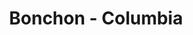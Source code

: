 ---
layout: place
title: "Bonchon - Columbia"
permalink: /maryland/columbia/bonchon-columbia.html
stateAbbr: MD
stateName: Maryland
cityName: Columbia
seo:
  name: "Bonchon - Columbia"
  type: Restaurant
  links: null
description: "Looking for sushi in Columbia, Maryland? Check out Bonchon - Columbia for a delightful Japanese dining experience. Enjoy a variety of sushi and other dishes ..."
place_id: ChIJLc5r7aDft4kRWQtaTI8EIug
photos:
  - name: >-
      places/ChIJLc5r7aDft4kRWQtaTI8EIug/photos/AeeoHcIB2sNR5xvSTeLO5FWRxhRr2s_IvZqGtBw7Qbbj0EPosJ3ENCn9r58GxkjLQ4QUnIg42b5KH8_BkDQVOvvpx5EvlPKZHaD1vYr0f3PJC908xJgDVQHFrnss-bwOWEGLz4Oq7es58FdW-ziW--YvVDZi9l24o3zS_kk49t0oucPXOvAIcwUH2-uwab4awtLbi67NbgBEh-J6uG8g2A4tC31CDOFrXczwyHUrtyHjC70kw7ZcLHJ2b8imKWTbeyFZvlE8c8dnE0LwCAdnOSwgdQAW6YGwaoAdZl9BueS7PulDZI7ffbKFV-H0a7EkXDG51qSJmaTKi05xEeQm0jKUTy-VdXRec1r76o0dvq6Rn9Ys7FTRezhJmsDbTcWJwvhdH2_X5B1tfzkLk947tIwrdo41iFkWz9n_LbXm52Wz6FY
    widthPx: 4032
    heightPx: 3024
    authorAttributions:
      - displayName: Waqas Malik
        uri: https://maps.google.com/maps/contrib/117369422697779116398
        photoUri: >-
          https://lh3.googleusercontent.com/a-/ALV-UjVdbvdzAdBKuLqDybm5Spj7e_Y60fWZ7QcOczIe7iQL0E9wmWEB1g=s100-p-k-no-mo
    flagContentUri: >-
      https://www.google.com/local/imagery/report/?cb_client=maps_api_places.places_api&image_key=!1e10!2sCIHM0ogKEICAgID2i93mAQ&hl=en-US
    googleMapsUri: >-
      https://www.google.com/maps/place//data=!3m4!1e2!3m2!1sCIHM0ogKEICAgID2i93mAQ!2e10!4m2!3m1!1s0x89b7dfa0ed6bce2d:0xe822048f4c5a0b59
  - name: >-
      places/ChIJLc5r7aDft4kRWQtaTI8EIug/photos/AeeoHcIj_g4kUAWpdtJTivrQzs2sxUqzZ0flEvzEnJScYuhktWjjy_Fgo_ziNx5gyZh_Smbdqij31lvh6trhoLvNcdWD7ZQDmsUL6WeD2aJJf85MTvg3NBeg3XyLcM-QGs8-t2aFioXKk4fcUtJY3_cWeuXmJwenIyTix3WqBmjb2a5nmseu_PRfZb5weWs9wGrgiUFiM1IfL_sbJ8i1IRr2eC_fuSkNsibwheG6iFkfJwnTJc8gGXuYFSKawZ8Z53mugPjJq3mQfLplOLuEaX73jJFOou09akvWD7MMnqURYDHFJL3ItnHvS_2-2fKGKCGaF8hSYRcn9BdV3Z04nreMBTcEIR7eKx01WDeUx4yD0_o80Y-aIxHC6qZX1Ja7ViToLwDACGVkup-28LoaVOwJN6uBqJ6WqF3vBAY68egnk6s
    widthPx: 4000
    heightPx: 3000
    authorAttributions:
      - displayName: Harland Abraham
        uri: https://maps.google.com/maps/contrib/107656656858691873029
        photoUri: >-
          https://lh3.googleusercontent.com/a-/ALV-UjXUFX81unxo_PmwyKE_M9h3eO6IztuZgPPnUBfp4QTGINgTVoA=s100-p-k-no-mo
    flagContentUri: >-
      https://www.google.com/local/imagery/report/?cb_client=maps_api_places.places_api&image_key=!1e10!2sCIHM0ogKEICAgIDBsprqUA&hl=en-US
    googleMapsUri: >-
      https://www.google.com/maps/place//data=!3m4!1e2!3m2!1sCIHM0ogKEICAgIDBsprqUA!2e10!4m2!3m1!1s0x89b7dfa0ed6bce2d:0xe822048f4c5a0b59
  - name: >-
      places/ChIJLc5r7aDft4kRWQtaTI8EIug/photos/AeeoHcIFAx8FxF9tCIES3YsbrZ_1FKFFYbUaG7wB3PfBptiD8Lw8-Nqte8-UeB46W8wwCJKzPzLFJ6WA0hWpkJ6aNLY9Hn468bq2d92N7fZs9JQ2LdXhRu-4SS5iQQnEefz4j_eHjCxaZT9axAhsbGJA5k8e2gU74yppwbojrvVWrV0J9mdnbgF4VzQT2RyZ92tSMgKV8vZ7e2bHXMHTBuFK6ThGxLVlHa56iJTNzMy-C0Y4P4wszctVGNfHmKsheuRbIaMqJV4a3TemxQ1cG645Vf6UthgPB5_Wu7P3sJyPbCQKw6Ek481JuHCElmKRp4IY_3TGdZCdYNt4Gl9NbdQHXESFfg1BOShPpKERUEx-7WGCj6aO2NeFoOn3DJNi-xOdeQ5KOTBc0noQwwS9yEg0W9CdOGIinOpnKqmaBGqyc7hWmQDr
    widthPx: 3024
    heightPx: 4032
    authorAttributions:
      - displayName: Juliate Puja Palma
        uri: https://maps.google.com/maps/contrib/114262506369026030794
        photoUri: >-
          https://lh3.googleusercontent.com/a-/ALV-UjUULiuC9fWTRBaJH9dPupNYX_h_5tGstuJzgCNSQlh658jX72Ep=s100-p-k-no-mo
    flagContentUri: >-
      https://www.google.com/local/imagery/report/?cb_client=maps_api_places.places_api&image_key=!1e10!2sCIHM0ogKEICAgIDT2qLuwAE&hl=en-US
    googleMapsUri: >-
      https://www.google.com/maps/place//data=!3m4!1e2!3m2!1sCIHM0ogKEICAgIDT2qLuwAE!2e10!4m2!3m1!1s0x89b7dfa0ed6bce2d:0xe822048f4c5a0b59
  - name: >-
      places/ChIJLc5r7aDft4kRWQtaTI8EIug/photos/AeeoHcJlY_XRBtVzd3MypohkIG-S7CWQZuDRdfh_G8pDS3RQzu9FAgAWv3wR0NcEJgwL7rjNi7QWG4SVJT7BeytPe5l_reBrkMszslF8vVArv1wNFtHx88GFjURJtm4fFYSjnDtyNx9SJohote1rOL1DDjmd_GMvvXCKL-zs9Vn9dyv7DMYy2w_dyRRzZ6rlOUEs9c43rSaVkA6Ndyw1iOZEphogGFQK0ayXogEO56lZChSEUyt7hcSxAlIH8m5qSos8Gus_G6fuR3vx-sA02p6gK09Vs_ay7ZGbrq7CXKLoNQz4tKiB2ABzc2cRd9y29wJ_f09MNRRqngydfKpuslklxKR35Q4AgOdM0WtNDq1d7STp1McpbWgTVLG2qQm_2lbXsX8HvqmiXN5g6-UleykyDGj8887A1rywj5dmk-uXe32CfA
    widthPx: 3024
    heightPx: 4032
    authorAttributions:
      - displayName: Ryan O'Connor
        uri: https://maps.google.com/maps/contrib/101656422146213353682
        photoUri: >-
          https://lh3.googleusercontent.com/a-/ALV-UjU--i9dsq5FTexEa3tj50xBsSqg29511oTDHJc42SIk-KbSfPeX=s100-p-k-no-mo
    flagContentUri: >-
      https://www.google.com/local/imagery/report/?cb_client=maps_api_places.places_api&image_key=!1e10!2sCIHM0ogKEICAgIDbqeXBKQ&hl=en-US
    googleMapsUri: >-
      https://www.google.com/maps/place//data=!3m4!1e2!3m2!1sCIHM0ogKEICAgIDbqeXBKQ!2e10!4m2!3m1!1s0x89b7dfa0ed6bce2d:0xe822048f4c5a0b59
  - name: >-
      places/ChIJLc5r7aDft4kRWQtaTI8EIug/photos/AeeoHcJqdkQdgY9v4Dv0UaqBIK_G4aKg6UmsRa-qKY6RIl7P4amhYN-AQ3VHjBWbS1C8U_A0L46sZghedfJfnQ2Dk6MLjEWrUW4xeWkDSG_BkWSPPtC44vaVQBR7MmNxU8W2KFFAe9OgiBRVMhZoee5oR1e9udkuENCPDb1BBQk5kE4TyX0j81aqLfYuLU0a49uxNCf_emcvjlSFLp2Mr-YNeH7jsed4LiZxNPQRzo7rOeje_RATdSrfOfnpPGQJRcBq47Fz00pDwcBFYkU7z9ANFIhelC24w2ayRpAB-LDx1chzzcqXUVaQmyNO52UHv-CxQVryG7OHlQhjyJXd3HtJOmWF__nUiDi0HqlT_vc5YHA0mH4dLtyg-bQW_LDVllZUTej70BFRnbrlTMkX0v19GbaHXFcX79ORGmzpWrxb14Q
    widthPx: 3024
    heightPx: 4032
    authorAttributions:
      - displayName: Juliate Puja Palma
        uri: https://maps.google.com/maps/contrib/114262506369026030794
        photoUri: >-
          https://lh3.googleusercontent.com/a-/ALV-UjUULiuC9fWTRBaJH9dPupNYX_h_5tGstuJzgCNSQlh658jX72Ep=s100-p-k-no-mo
    flagContentUri: >-
      https://www.google.com/local/imagery/report/?cb_client=maps_api_places.places_api&image_key=!1e10!2sCIHM0ogKEICAgIDT2qLuQA&hl=en-US
    googleMapsUri: >-
      https://www.google.com/maps/place//data=!3m4!1e2!3m2!1sCIHM0ogKEICAgIDT2qLuQA!2e10!4m2!3m1!1s0x89b7dfa0ed6bce2d:0xe822048f4c5a0b59
  - name: >-
      places/ChIJLc5r7aDft4kRWQtaTI8EIug/photos/AeeoHcL4KHt9TSvp-lqLyqhnSYGWw4FfXMF-7OxjKyW1sp0SIx8Z6GQ0YH4B_Gq4jURInLWXkn46hpxeKtpnW2rNyPZaH7iWkqmB_z_90HhuHuiTcAvCQsFi9o2H04IDVUBelAUNDg_E_DDCkTpeni0K7pTjy1Ni0LzpBK8PnDsp3j46fBf-63SW5eecpxqVRHrSsQUiLawYusUATRgpJnIFGe_N56PYXKNud6ItvM_SmfzV3K8RV4KtfSqbjRRopRKuWPPKMKcI9eLMbqokeDrl6bJ2X1wEmucRQYChIqm8xYDkB_EJm_8_hg4EuQkIc2EyiLVj7kC18v94WCXKuiugnUXRs5FWta2wk65xWJCGdq3_d2C8TT0C4GWnEonfMViaQ24ShaW41t0UtWVHyeRdV8S92wvv_I7gNaEC4j2J8-xHKhPo
    widthPx: 4000
    heightPx: 3000
    authorAttributions:
      - displayName: Rosina Shrestha
        uri: https://maps.google.com/maps/contrib/113082708596144524475
        photoUri: >-
          https://lh3.googleusercontent.com/a-/ALV-UjXdag9ZPRBiJBeafWJ6ivjnFUJbAYbShzdTNI8AlR17QeAKvuDRug=s100-p-k-no-mo
    flagContentUri: >-
      https://www.google.com/local/imagery/report/?cb_client=maps_api_places.places_api&image_key=!1e10!2sCIHM0ogKEICAgIDzuPWd5wE&hl=en-US
    googleMapsUri: >-
      https://www.google.com/maps/place//data=!3m4!1e2!3m2!1sCIHM0ogKEICAgIDzuPWd5wE!2e10!4m2!3m1!1s0x89b7dfa0ed6bce2d:0xe822048f4c5a0b59
  - name: >-
      places/ChIJLc5r7aDft4kRWQtaTI8EIug/photos/AeeoHcIutx3IdMVgb3vpkWzb6VX446HJLjRnNbFwsMupBFKlstg6cBbdwGiDq5wPdoDPNQiaDTPqMoAAFvufoTYz54EYeCGAGUYmwU2kIa_rRcZrR0f_cxp90Wj71Sh16O4GNUAR0XgViXKbRFKMnIcGRrB87obq6-E8ppjhTboddEyJYb3nHvIBrha1mp6FmD1gdJNLx9af4tVsUBJMSmrkCLHVZUY3xKnh_Sc9O9VJB_8B4dgAEaEeHOLSuoAUeYc424CcMGPqfzzRf7uTLZbmroo8EUSzkHztEm5LgO5a2CgLzNgtxoCjtZbNomrnKMHp-EMHYxYk5Jmd85RdIFiqwFg8x5zkYHas0LXHjqWffhtCfdkLSolR0ppjM7viBDf9rYOj_blOYR73-o9pOrGiXbjjfHeoC3f9vVxIs5nupKyrbPA
    widthPx: 3024
    heightPx: 4032
    authorAttributions:
      - displayName: mesut dikmen
        uri: https://maps.google.com/maps/contrib/100478330913656831347
        photoUri: >-
          https://lh3.googleusercontent.com/a-/ALV-UjXtABh6lFA5ppEUYjwGfH_n-tF5KRNMP-1RlV9dO8kpsaVSWfBt3Q=s100-p-k-no-mo
    flagContentUri: >-
      https://www.google.com/local/imagery/report/?cb_client=maps_api_places.places_api&image_key=!1e10!2sCIHM0ogKEICAgICZlYvuvgE&hl=en-US
    googleMapsUri: >-
      https://www.google.com/maps/place//data=!3m4!1e2!3m2!1sCIHM0ogKEICAgICZlYvuvgE!2e10!4m2!3m1!1s0x89b7dfa0ed6bce2d:0xe822048f4c5a0b59
  - name: >-
      places/ChIJLc5r7aDft4kRWQtaTI8EIug/photos/AeeoHcLnZTaxktvZuJ9o5AWEQP6UHZKyqT644aYesjsEAbiVEt-eJgOq2QSfRlLTntB9ww0-W1i8Fj2RN1Qcc-JO-om-zdv2jcaJGj8fY_HBlAfHksCME_AQLfG2Ushxx5opHximMGbvu7-kwiUQimN27OM4WRg9F91ElQP5FiYTEVkU2zxmzSCbOxs-vwUBtiuqT0NE-W3typmLjMBhgg2TBOD5ED2Vs3fzJ-8Ye7gxQrMzGxGA7ScTxql7JTnuP8oKRniQpITO1H2u9EfNJ3qfOtX8gFQOjhaSg8V6AdxkE6pKwh6hbVQh-YtsTenMfg0iJxSIHBugtTZhENW7jF_keOtVP46XxWZWJtIUSYmjbGr818SxYbfjI1s369XB-iT2nGB4UdP3k9fxoAFcXC117R1qFIkiMvQbYa3RKOiGrljOTI5s
    widthPx: 4032
    heightPx: 3024
    authorAttributions:
      - displayName: Waqas Malik
        uri: https://maps.google.com/maps/contrib/117369422697779116398
        photoUri: >-
          https://lh3.googleusercontent.com/a-/ALV-UjVdbvdzAdBKuLqDybm5Spj7e_Y60fWZ7QcOczIe7iQL0E9wmWEB1g=s100-p-k-no-mo
    flagContentUri: >-
      https://www.google.com/local/imagery/report/?cb_client=maps_api_places.places_api&image_key=!1e10!2sCIHM0ogKEICAgID2s8z7lAE&hl=en-US
    googleMapsUri: >-
      https://www.google.com/maps/place//data=!3m4!1e2!3m2!1sCIHM0ogKEICAgID2s8z7lAE!2e10!4m2!3m1!1s0x89b7dfa0ed6bce2d:0xe822048f4c5a0b59
  - name: >-
      places/ChIJLc5r7aDft4kRWQtaTI8EIug/photos/AeeoHcKNEdX_rMEd2IcJ2J9oLoxE73U0DxAwRZUkiUdJRy8zT5-2E23DSPWcugK6lHi_jS5n8_BNK0ux0ahwWQCCYgcKjWZ8fgPBJc5DX9Uj7Y41Xl8mrf4o6aBe76Fel4OcfWlwWWgz4gEXWI6zsle4Q7cATQamshWYbHMhC3J3tgzoMo4QIUaIRHA_cAPgEiipRvhFH2z0iWDSlGgLHCvB8UV3NJY56Q9s7Vb6HH0QiUcIhQx6f7yG21Uy5hEekCwRlUgcrYN73zFDcBKSOxQh_RDgbkPggkulH-RGWBDhqKpWKyD_VnY_eQzChZvQtg1ktUfwjty2v5Ik4p1u0Z1bdGaeVJT2y_D3VGzqaucJTQQ1mHS7CgHaMc4M0EZ-JMfNc2SorVBGIZ8em7ry6Jrb9p3b4JFTuqes31jZhqZHrFg
    widthPx: 3000
    heightPx: 4000
    authorAttributions:
      - displayName: Rosina Shrestha
        uri: https://maps.google.com/maps/contrib/113082708596144524475
        photoUri: >-
          https://lh3.googleusercontent.com/a-/ALV-UjXdag9ZPRBiJBeafWJ6ivjnFUJbAYbShzdTNI8AlR17QeAKvuDRug=s100-p-k-no-mo
    flagContentUri: >-
      https://www.google.com/local/imagery/report/?cb_client=maps_api_places.places_api&image_key=!1e10!2sCIHM0ogKEICAgIDzuPWdXg&hl=en-US
    googleMapsUri: >-
      https://www.google.com/maps/place//data=!3m4!1e2!3m2!1sCIHM0ogKEICAgIDzuPWdXg!2e10!4m2!3m1!1s0x89b7dfa0ed6bce2d:0xe822048f4c5a0b59
  - name: >-
      places/ChIJLc5r7aDft4kRWQtaTI8EIug/photos/AeeoHcJjVmoGid7tMljZRGsz0rn8sIRI6JoLaqT3EMiuirlSH4gpKkR6s_L7fQQLR9pXRqGG9MI3vI52xLNqtrJLMYeHHrMnYqWx4c2fVfHgTwPXl3R9WvLFJWTXtWhJMjrT5W7nMUFiC7I1ztdjlxgdSarc-t2WMAmsfHO7CIQZgWDb-2GyOqs0c_VAyecs2dtoTCa_mn00rKIBe1KXokKjQCDQavGGU12rXFQyOXuq5mRNWHF9t0End2r9uyOWLINXjav3IK4PK0WQPREDUhbIMmVtFmeaA817hb9vnxJGh4jnZkVcHGT3ZPjJznench5ms-_hAO4ddlq0NAN6iW30yIx--ydoiOWvbm1QLHts4jC5_zMI2vUmueDz65FkY9iyV2K6MwpgHUxZG1TzQI1crrtVs7VdrikFg1WG-YqH1s5xDqM3
    widthPx: 4000
    heightPx: 3000
    authorAttributions:
      - displayName: Harland Abraham
        uri: https://maps.google.com/maps/contrib/107656656858691873029
        photoUri: >-
          https://lh3.googleusercontent.com/a-/ALV-UjXUFX81unxo_PmwyKE_M9h3eO6IztuZgPPnUBfp4QTGINgTVoA=s100-p-k-no-mo
    flagContentUri: >-
      https://www.google.com/local/imagery/report/?cb_client=maps_api_places.places_api&image_key=!1e10!2sCIHM0ogKEICAgIDBsprqsAE&hl=en-US
    googleMapsUri: >-
      https://www.google.com/maps/place//data=!3m4!1e2!3m2!1sCIHM0ogKEICAgIDBsprqsAE!2e10!4m2!3m1!1s0x89b7dfa0ed6bce2d:0xe822048f4c5a0b59
address: 10100 Twin Rivers Rd C-123, Columbia, MD 21044, USA
street: 10100 Twin Rivers Rd C-123
city: Columbia
state: MD
zip: '21044'
country: USA
neighborhood: Town Center
latitude: '39.215625'
longitude: '-76.865198'
accessibility_options:
  wheelchairAccessibleParking: true
  wheelchairAccessibleEntrance: true
  wheelchairAccessibleRestroom: true
  wheelchairAccessibleSeating: true
business_status: OPERATIONAL
name: Bonchon - Columbia
google_maps_links:
  directionsUri: >-
    https://www.google.com/maps/dir//''/data=!4m7!4m6!1m1!4e2!1m2!1m1!1s0x89b7dfa0ed6bce2d:0xe822048f4c5a0b59!3e0
  placeUri: https://maps.google.com/?cid=16726936979515247449
  writeAReviewUri: >-
    https://www.google.com/maps/place//data=!4m3!3m2!1s0x89b7dfa0ed6bce2d:0xe822048f4c5a0b59!12e1
  reviewsUri: >-
    https://www.google.com/maps/place//data=!4m4!3m3!1s0x89b7dfa0ed6bce2d:0xe822048f4c5a0b59!9m1!1b1
  photosUri: >-
    https://www.google.com/maps/place//data=!4m3!3m2!1s0x89b7dfa0ed6bce2d:0xe822048f4c5a0b59!10e5
primary_type: Asian Restaurant
opening_hours:
  regular: null
  current: null
secondary_opening_hours:
  regular:
    weekdayDescriptions: null
    type: null
  current:
    weekdayDescriptions: null
    type: null
phone: null
price_level: null
price_range: null
rating: null
rating_count: 0
website: null
reviews: null
parking_options: null
payment_options: null
allow_dogs: null
curbside_pickup: null
delivery: null
dine_in: null
good_for_children: null
good_for_groups: null
good_for_sports: null
live_music: null
menu_for_children: null
outdoor_seating: null
reservable: null
restroom: null
serves_beer: null
serves_breakfast: null
serves_brunch: null
serves_cocktails: null
serves_coffee: null
serves_dinner: null
serves_dessert: null
serves_lunch: null
serves_vegetarian_food: null
serves_wine: null
takeout: null
summary: null

---